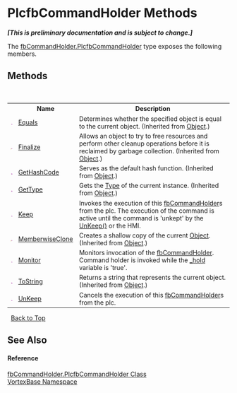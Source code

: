 # PlcfbCommandHolder Methods
 _**\[This is preliminary documentation and is subject to change.\]**_

The <a href="T_VortexBase_fbCommandHolder_PlcfbCommandHolder.md">fbCommandHolder.PlcfbCommandHolder</a> type exposes the following members.


## Methods
&nbsp;<table><tr><th></th><th>Name</th><th>Description</th></tr><tr><td>![Public method](media/pubmethod.gif "Public method")</td><td><a href="https://docs.microsoft.com/dotnet/api/system.object.equals#System_Object_Equals_System_Object_" target="_blank">Equals</a></td><td>
Determines whether the specified object is equal to the current object.
 (Inherited from <a href="https://docs.microsoft.com/dotnet/api/system.object" target="_blank">Object</a>.)</td></tr><tr><td>![Protected method](media/protmethod.gif "Protected method")</td><td><a href="https://docs.microsoft.com/dotnet/api/system.object.finalize#System_Object_Finalize" target="_blank">Finalize</a></td><td>
Allows an object to try to free resources and perform other cleanup operations before it is reclaimed by garbage collection.
 (Inherited from <a href="https://docs.microsoft.com/dotnet/api/system.object" target="_blank">Object</a>.)</td></tr><tr><td>![Public method](media/pubmethod.gif "Public method")</td><td><a href="https://docs.microsoft.com/dotnet/api/system.object.gethashcode#System_Object_GetHashCode" target="_blank">GetHashCode</a></td><td>
Serves as the default hash function.
 (Inherited from <a href="https://docs.microsoft.com/dotnet/api/system.object" target="_blank">Object</a>.)</td></tr><tr><td>![Public method](media/pubmethod.gif "Public method")</td><td><a href="https://docs.microsoft.com/dotnet/api/system.object.gettype#System_Object_GetType" target="_blank">GetType</a></td><td>
Gets the <a href="https://docs.microsoft.com/dotnet/api/system.type" target="_blank">Type</a> of the current instance.
 (Inherited from <a href="https://docs.microsoft.com/dotnet/api/system.object" target="_blank">Object</a>.)</td></tr><tr><td>![Public method](media/pubmethod.gif "Public method")</td><td><a href="M_VortexBase_fbCommandHolder_PlcfbCommandHolder_Keep.md">Keep</a></td><td>
Invokes the execution of this <a href="T_VortexBase_fbCommandHolder.md">fbCommandHolder</a>s from the plc. The execution of the command is active until the command is 'unkept' by the <a href="M_VortexBase_fbCommandHolder_PlcfbCommandHolder_UnKeep.md">UnKeep()</a> or the HMI.</td></tr><tr><td>![Protected method](media/protmethod.gif "Protected method")</td><td><a href="https://docs.microsoft.com/dotnet/api/system.object.memberwiseclone#System_Object_MemberwiseClone" target="_blank">MemberwiseClone</a></td><td>
Creates a shallow copy of the current <a href="https://docs.microsoft.com/dotnet/api/system.object" target="_blank">Object</a>.
 (Inherited from <a href="https://docs.microsoft.com/dotnet/api/system.object" target="_blank">Object</a>.)</td></tr><tr><td>![Public method](media/pubmethod.gif "Public method")</td><td><a href="M_VortexBase_fbCommandHolder_PlcfbCommandHolder_Monitor.md">Monitor</a></td><td>
Monitors invocation of the <a href="T_VortexBase_fbCommandHolder.md">fbCommandHolder</a>. Command holder is invoked while the <a href="P_VortexBase_fbCommandHolder__hold.md">_hold</a> variable is 'true'.</td></tr><tr><td>![Public method](media/pubmethod.gif "Public method")</td><td><a href="https://docs.microsoft.com/dotnet/api/system.object.tostring#System_Object_ToString" target="_blank">ToString</a></td><td>
Returns a string that represents the current object.
 (Inherited from <a href="https://docs.microsoft.com/dotnet/api/system.object" target="_blank">Object</a>.)</td></tr><tr><td>![Public method](media/pubmethod.gif "Public method")</td><td><a href="M_VortexBase_fbCommandHolder_PlcfbCommandHolder_UnKeep.md">UnKeep</a></td><td>
Cancels the execution of this <a href="T_VortexBase_fbCommandHolder.md">fbCommandHolder</a>s from the plc.</td></tr></table>&nbsp;
<a href="#plcfbcommandholder-methods">Back to Top</a>

## See Also


#### Reference
<a href="T_VortexBase_fbCommandHolder_PlcfbCommandHolder.md">fbCommandHolder.PlcfbCommandHolder Class</a><br /><a href="N_VortexBase.md">VortexBase Namespace</a><br />